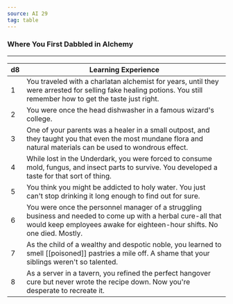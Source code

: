 ```yaml
---
source: AI 29
tag: table
---
```


### Where You First Dabbled in Alchemy
---
|d8|Learning Experience|
|----|------------|
|1|You traveled with a charlatan alchemist for years, until they were arrested for selling fake healing potions. You still remember how to get the taste just right.|
|2|You were once the head dishwasher in a famous wizard's college.|
|3|One of your parents was a healer in a small outpost, and they taught you that even the most mundane flora and natural materials can be used to wondrous effect.|
|4|While lost in the Underdark, you were forced to consume mold, fungus, and insect parts to survive. You developed a taste for that sort of thing.|
|5|You think you might be addicted to holy water. You just can't stop drinking it long enough to find out for sure.|
|6|You were once the personnel manager of a struggling business and needed to come up with a herbal cure-all that would keep employees awake for eighteen-hour shifts. No one died. Mostly.|
|7|As the child of a wealthy and despotic noble, you learned to smell [[poisoned]] pastries a mile off. A shame that your siblings weren't so talented.|
|8|As a server in a tavern, you refined the perfect hangover cure but never wrote the recipe down. Now you're desperate to recreate it.|

